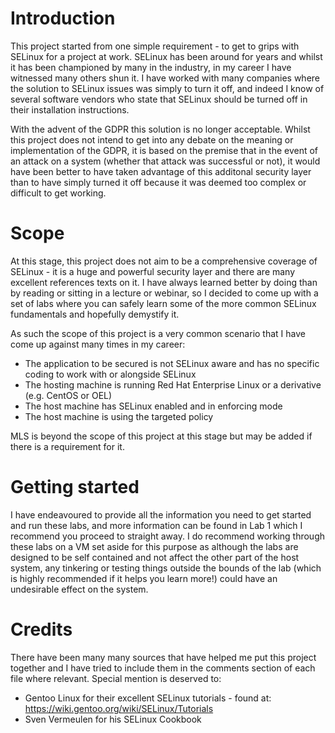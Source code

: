 # Introduction

This project started from one simple requirement - to get to grips with SELinux for a project at work. SELinux has been around for years and whilst it has been championed by many in the industry, in my career I have witnessed many others shun it. I have worked with many companies where the solution to SELinux issues was simply to turn it off, and indeed I know of several software vendors who state that SELinux should be turned off in their installation instructions.

With the advent of the GDPR this solution is no longer acceptable. Whilst this project does not intend to get into any debate on the meaning or implementation of the GDPR, it is based on the premise that in the event of an attack on a system (whether that attack was successful or not), it would have been better to have taken advantage of this additonal security layer than to have simply turned it off because it was deemed too complex or difficult to get working.

# Scope

At this stage, this project does not aim to be a comprehensive coverage of SELinux - it is a huge and powerful security layer and there are many excellent references texts on it. I have always learned better by doing than by reading or sitting in a lecture or webinar, so I decided to come up with a set of labs where you can safely learn some of the more common SELinux fundamentals and hopefully demystify it.

As such the scope of this project is a very common scenario that I have come up against many times in my career:

* The application to be secured is not SELinux aware and has no specific coding to work with or alongside SELinux
* The hosting machine is running Red Hat Enterprise Linux or a derivative (e.g. CentOS or OEL)
* The host machine has SELinux enabled and in enforcing mode
* The host machine is using the targeted policy

MLS is beyond the scope of this project at this stage but may be added if there is a requirement for it.

# Getting started

I have endeavoured to provide all the information you need to get started and run these labs, and more information can be found in Lab 1 which I recommend you proceed to straight away. I do recommend working through these labs on a VM set aside for this purpose as although the labs are designed to be self contained and not affect the other part of the host system, any tinkering or testing things outside the bounds of the lab (which is highly recommended if it helps you learn more!) could have an undesirable effect on the system.

# Credits

There have been many many sources that have helped me put this project together and I have tried to include them in the comments section of each file where relevant. Special mention is deserved to:

* Gentoo Linux for their excellent SELinux tutorials - found at: https://wiki.gentoo.org/wiki/SELinux/Tutorials
* Sven Vermeulen for his SELinux Cookbook

